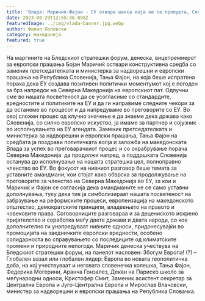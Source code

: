 ```yaml
---
title: 'Влада: Маричиќ-Фајон - ЕУ отвора шанса која не се пропушта, Словенија со поддршка за следниот чекор - 29 АВГУСТ 2023'
date: 2023-08-29T12:55:36.898Z
featuredImage: ../img/vlada-banner.jpg.webp
author: Филип Поповски
category: македонија
featured: true
---
```

На маргините на Бледскиот стратешки форум, денеска, вицепремиерот за европски прашања Бојан Маричиќ оствари конструктивна средба со заменик претседателката и министерка за надворешни и европски прашања на Република Словенија, Тања Фајон, на која беше испратена порака дека ЕУ создава позитивен политички моментумот кој е погоден за брз напредок на Северна Македонија на европскиот пат.
Одлучни сме во нашата посветеност да се усогласиме со стандардите, вредностите и политиките на ЕУ и да ги направиме следните чекори за да останеме во процесот и да напредуваме во преговорите со ЕУ. Во овој сложен процес од клучно значење е да знаеме дека држава како Словенија, со силно европско искуство, ја имаме за партнер и сојузник во исполнувањето на ЕУ агендата.
Заменик претседателката и министерка за надворешни и европски прашања, Тања Фајон на средбата ја поздрави политичката волја и заложба на македонската Влада за успех во преговарачкиот процес и со охрабрување порача Северна Македонија  да продолжи напред, а поддршката Словенија останува до исполнување на нашата стратешка цел, полноправно членство во ЕУ.
Во фокусот на нивниот разговор беше темата за уставните амандмани, кои стојат како обврска за продолжување на преговорите за членство на Северна Македонија во ЕУ, за кои и Маричиќ и Фајон се согласија дека амандманите не се само уставни дополнувања, туку дека тие ја симболизираат нашата посветеност на забрзување на реформските процеси, европеизација на македонското општество, демократските принципи, владеењето на правото и човековите права.
Соговорниците разговараа и за децениското искрено пријателство и соработка меѓу двете држави и двата народи, со кое дополнително ги унапредуваат нивните односи, придонесувајќи во промоцијата на заедничките европски вредности, особено солидарноста во справувањето со последиците од климатските промени и природните непогоди.
Маричиќ денеска учествува на Бледскиот стратешки форум, на панелот насловен: Збогум Европа! (?) – Глобален вазал или глобален лидер: Европа во новата геополитичка доба, на кој учествуваат и неговата словенечка колешка, Тања Фајон, Федерика Могерини, Аранча Гонзалез, Декан на Париско школо за меѓународни односи, Кристофер Смит, Заменик асистент секретар за Централна Европа и Југо-Централна Европа и Мирослав Влачовски, министер за надворешни и европски прашања на Република Словачка.
